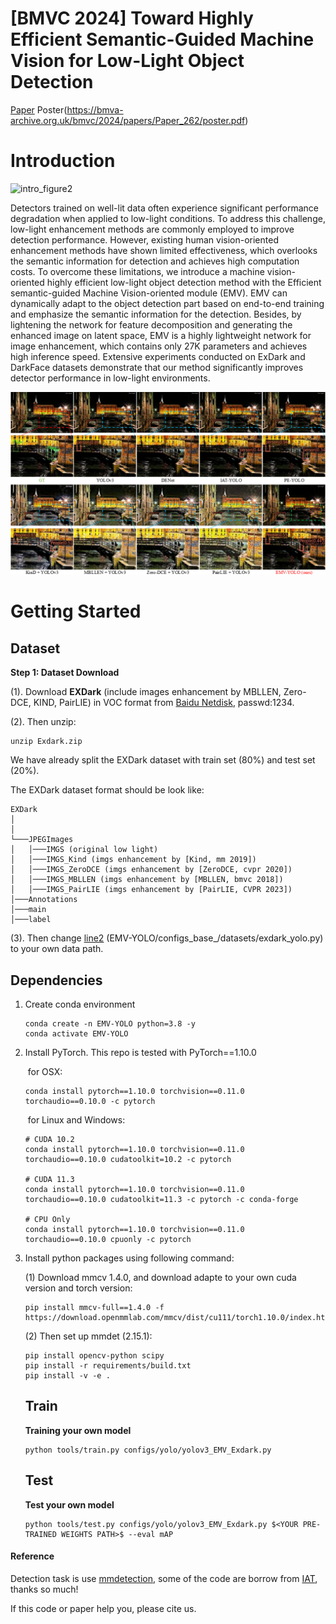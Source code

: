 # [BMVC 2024] Toward Highly Efficient Semantic-Guided Machine Vision for Low-Light Object Detection
[Paper](https://bmva-archive.org.uk/bmvc/2024/papers/Paper_262/paper.pdf) Poster(https://bmva-archive.org.uk/bmvc/2024/papers/Paper_262/poster.pdf)

# Introduction

![intro_figure2](./figures/intro_figure2.png)

Detectors trained on well-lit data often experience significant performance degradation when applied to low-light conditions. To address this challenge, low-light enhancement methods are commonly employed to improve detection performance. However, existing human vision-oriented enhancement methods have shown limited effectiveness, which overlooks the semantic information for detection and achieves high computation costs. To overcome these limitations, we introduce a machine vision-oriented highly efficient low-light object detection method with the Efficient semantic-guided Machine Vision-oriented module (EMV). EMV can dynamically adapt to the object detection part based on end-to-end training and emphasize the semantic information for the detection. Besides, by lightening the network for feature decomposition and generating the enhanced image on latent space, EMV is a highly lightweight network for image enhancement, which contains only 27K parameters and achieves high inference speed. Extensive experiments conducted on ExDark and DarkFace datasets demonstrate that our method significantly improves detector performance in low-light environments.

![final_vis](./figures/final_vis.png)

# Getting Started

## Dataset

**Step 1: Dataset Download**

(1). Download **EXDark** (include images enhancement by MBLLEN, Zero-DCE, KIND, PairLIE) in VOC format from  [Baidu Netdisk](https://pan.baidu.com/s/1ssnGTl9-u4JHavUA1Gd2EQ?pwd=1234), passwd:1234.

(2). Then unzip:

```
unzip Exdark.zip
```

We have already split the EXDark dataset with train set (80%) and test set (20%).

The EXDark dataset format should be look like:

```
EXDark
│      
│
└───JPEGImages
│   │───IMGS (original low light)
│   │───IMGS_Kind (imgs enhancement by [Kind, mm 2019])
│   │───IMGS_ZeroDCE (imgs enhancement by [ZeroDCE, cvpr 2020])
│   │───IMGS_MBLLEN (imgs enhancement by [MBLLEN, bmvc 2018])
│   │───IMGS_PairLIE (imgs enhancement by [PairLIE, CVPR 2023])
│───Annotations   
│───main
│───label
```

(3). Then change [line2](https://github.com/Zeng555/EMV-YOLO/blob/main/configs/_base_/datasets/exdark_yolo.py#L2) (EMV-YOLO/configs\_base_/datasets/exdark_yolo.py) to your own data path.

## Dependencies

1. Create conda environment

   ```
   conda create -n EMV-YOLO python=3.8 -y
   conda activate EMV-YOLO
   ```

2. Install PyTorch. This repo is tested with PyTorch==1.10.0

   ​	for OSX:

   ```
   conda install pytorch==1.10.0 torchvision==0.11.0 torchaudio==0.10.0 -c pytorch
   ```

   ​	for Linux and Windows:

   ```
   # CUDA 10.2
   conda install pytorch==1.10.0 torchvision==0.11.0 torchaudio==0.10.0 cudatoolkit=10.2 -c pytorch
   
   # CUDA 11.3
   conda install pytorch==1.10.0 torchvision==0.11.0 torchaudio==0.10.0 cudatoolkit=11.3 -c pytorch -c conda-forge
   
   # CPU Only
   conda install pytorch==1.10.0 torchvision==0.11.0 torchaudio==0.10.0 cpuonly -c pytorch
   ```

   

3. Install python packages using following command:	

   (1) Download mmcv 1.4.0, and download adapte to your own cuda version and torch version:

   ```
   pip install mmcv-full==1.4.0 -f https://download.openmmlab.com/mmcv/dist/cu111/torch1.10.0/index.html
   ```

   (2) Then set up mmdet (2.15.1):

   ```
   pip install opencv-python scipy
   pip install -r requirements/build.txt
   pip install -v -e .
   ```

   ## Train

   **Training your own model**

   ```
   python tools/train.py configs/yolo/yolov3_EMV_Exdark.py
   ```

   ## Test

   **Test your own model**

   ```
   python tools/test.py configs/yolo/yolov3_EMV_Exdark.py $<YOUR PRE-TRAINED WEIGHTS PATH>$ --eval mAP
   ```

   

#### Reference

Detection task is use [mmdetection](https://mmdetection.readthedocs.io/en/latest/), some of the code are borrow from [IAT](https://github.com/cuiziteng/Illumination-Adaptive-Transformer), thanks so much!



If this code or paper help you, please cite us.

